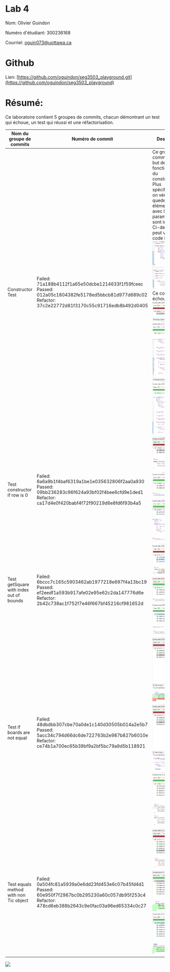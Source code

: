 # Lab 4
Nom: Olivier Guindon

Numéro d'étudiant: 300236168

Courriel: oguin073@uottawa.ca

# Github
Lien: [https://github.com/oguindon/seg3503_playground.git](https://github.com/oguindon/seg3503_playground)


# Résumé:

Ce laboratoire contient 5 groupes de commits, chacun démontrant un test qui échoue, un test qui réussi et une réfactorisation.

| Nom du groupe de commits | Numéro de commit | Description |
| --- | --- | --- |
| Constructor Test | Failed: 71a188b4112f1a65e50dcbe1214633f1f59fceec <br> Passed: 012a05c1804382fe5178ed5bbcb81d977d689c02 <br> Refactor: 37c2e22772d81f3170c55c91716edb8b492d0405 | Ce groupe de commits a pour but de tester la fonctionnalité du constructeur. Plus spécifiquement, on vérifie quedeux éléments créé avec les mêmes paramètres sont identiques. Ci-dessous on peut voir le code initial: ![constructor_initial_code](./screenshots/test_constructor_initial_code.png) ![constructor_initial_test_code](./screenshots/test_constructor_initial_test_code.png) <br> Ce code a échoué: ![constructor_test_failed](./screenshots/test_constructor_test_failure.png) <br> ![constructor_test_passed](./screenshots/test_constructor_passed.png)![constructor_test_passed_code](./screenshots/test_constructor_passed_code.png) ![constructor_test_refactor_passed](./screenshots/test_constructor_refactor_passed.png) ![constructor_test_refactor_code](./screenshots/test_constructor_refactor_code.png) |
| Test constructor if row is 0 | Failed: 6a6a9b1f4baf6319a1be1e035632806f2aa0a930 <br> Passed: 09bb236283c96f624a93bf02f4bee6cfd9e1ded1 <br> Refactor: ca17d4e0f420babf4f72f90219d6e8fd6f93b4a5 | ![test_row_is_0_failed](./screenshots/test_constructor_row_is_0_failed.png) ![test_row_is_0_failed_code](./screenshots/test_constructor_row_is_0_failed_code.png) ![test_row_is_0_passed](./screenshots/test_constructor_row_is_0_passed.png) ![test_row_is_0_passed_code](./screenshots/test_constructor_if_row_is_0_passed_code.png) ![test_row_is_0_refactor](./screenshots/test_constructor_if_row_is_0_refactor.png) ![test_row_is_0_refactor_code](./screenshots/test_constructor_if_row_is_0_refactor_code.png) ![test_row_is_0_refactor_test_code](./screenshots/test_constructor_if_row_is_0_refactor_test_code.png) |
| Test getSquare with index out of bounds | Failed: 6bccc7c165c5903462ab1977218e697f4a13bc19 <br> Passed: ef2eedf1a593b917afe02e95e62c2da147776d6e <br> Refactor: 2b42c738ac1f752f7e46f667bf45216cf981652d | ![test_get_square_out_of_bounds_failed](./screenshots/test_get_square_oob_failed.png) ![test_get_square_out_of_bounds_failed_code](./screenshots/test_get_square_oob_failed_code.png) ![test_get_square_out_of_bounds_passed](./screenshots/test_get_square_oob_passed.png) ![test_get_square_out_of_bounds_passed_code](./screenshots/test_get_square_oob_passed_code.png) ![test_get_square_out_of_bounds_refactor](./screenshots/test_get_square_oob_refactor.png) ![test_get_square_out_of_bounds_refactor_code](./screenshots/test_get_square_oob_refactor_code.png) ![test_get_square_out_of_bounds_refactor_test_code](./screenshots/test_get_square_oob_refactor_test_code.png) |
| Test if boards are not equal | Failed: 48dbdbb307cbe70a0de1c140d30505b014a2e5b7 <br> Passed: 5acc34c794d66dc6de722763b2e987b827b6010e <br> Refactor: ce74b1a700ec65b39bf9a2bf5bc79a9d5b118921 | ![test_boards_not_equal_failed](./screenshots/test_boards_not_equal_failed.png) ![test_boards_not_equal_failed_test_code](./screenshots/test_boards_not_equal_failed_test_code.png) ![test_boards_not_equal_passed](./screenshots/test_boards_not_equal_failed.png) ![test_boards_not_equal_passed_code](./screenshots/test_boards_not_equal_passed_code.png) ![test_boards_not_equal_refactor](./screenshots/test_boards_not_equal_refactor.png) ![test_boards_not_equal_refactor_test_code](./screenshots/test_boards_not_equal_refactor_test_code.png) |
| Test equals method with non Tic object | Failed: 0a504fc81a5939a0e6dd23fd453e6c07b45fd4d1 <br> Passed: 60e950f7f2967bc0b295230a60c057db95f253c4 <br> Refactor: 478cd6eb388b2643c9e0fac03a96ed65334c0c27 | ![test_non_tic_object_failure](./screenshots/test_non_tic_object_failure.png) ![test_non_tic_object_failure_code](./screenshots/test_non_tic_object_failure_code.png) ![test_non_tic_object_passed](./screenshots/test_non_tic_object_passed.png) ![test_non_tic_object_passed_test_code](./screenshots/test_non_tic_object_passed_test_code.png) ![test_non_tic_object_refactor](./screenshots/test_non_tic_object_refactor.png) ![test_non_tic_object_refactor_test_code](./screenshots/test_non_tic_object_refactor_test_code.png) |

![](./screenshots/)
